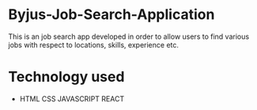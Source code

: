 # Byjus-Job-Search-Application
This is an job search app developed in order to allow users to find various jobs with respect to locations, skills, experience etc.

# Technology used
* HTML CSS JAVASCRIPT REACT


































